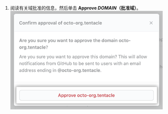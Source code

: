 1. 阅读有关域批准的信息，然后单击 **Approve _DOMAIN_（批准域）**。 ![确认对话框中的"已批准域"按钮](/assets/images/help/organizations/domains-approve-domain.png)
